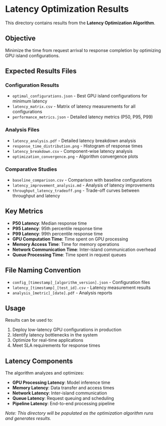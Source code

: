 # Latency Optimization Results

This directory contains results from the **Latency Optimization Algorithm**.

## Objective
Minimize the time from request arrival to response completion by optimizing GPU island configurations.

## Expected Results Files

### Configuration Results
- `optimal_configurations.json` - Best GPU island configurations for minimum latency
- `latency_matrix.csv` - Matrix of latency measurements for all configurations
- `performance_metrics.json` - Detailed latency metrics (P50, P95, P99)

### Analysis Files
- `latency_analysis.pdf` - Detailed latency breakdown analysis
- `response_time_distribution.png` - Histogram of response times
- `latency_breakdown.csv` - Component-wise latency analysis
- `optimization_convergence.png` - Algorithm convergence plots

### Comparative Studies
- `baseline_comparison.csv` - Comparison with baseline configurations
- `latency_improvement_analysis.md` - Analysis of latency improvements
- `throughput_latency_tradeoff.png` - Trade-off curves between throughput and latency

## Key Metrics
- **P50 Latency**: Median response time
- **P95 Latency**: 95th percentile response time
- **P99 Latency**: 99th percentile response time
- **GPU Computation Time**: Time spent on GPU processing
- **Memory Access Time**: Time for memory operations
- **Network Communication Time**: Inter-island communication overhead
- **Queue Processing Time**: Time spent in request queues

## File Naming Convention
- `config_[timestamp]_[algorithm_version].json` - Configuration files
- `latency_[timestamp]_[test_id].csv` - Latency measurement results
- `analysis_[metric]_[date].pdf` - Analysis reports

## Usage
Results can be used to:
1. Deploy low-latency GPU configurations in production
2. Identify latency bottlenecks in the system
3. Optimize for real-time applications
4. Meet SLA requirements for response times

## Latency Components
The algorithm analyzes and optimizes:
- **GPU Processing Latency**: Model inference time
- **Memory Latency**: Data transfer and access times
- **Network Latency**: Inter-island communication
- **Queue Latency**: Request queuing and scheduling
- **Pipeline Latency**: End-to-end processing pipeline

*Note: This directory will be populated as the optimization algorithm runs and generates results.*
